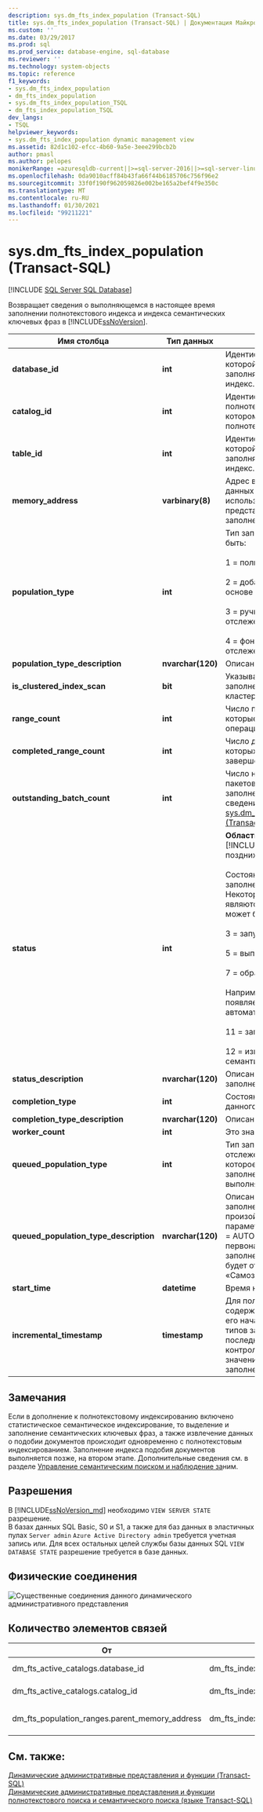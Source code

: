 ```yaml
---
description: sys.dm_fts_index_population (Transact-SQL)
title: sys.dm_fts_index_population (Transact-SQL) | Документация Майкрософт
ms.custom: ''
ms.date: 03/29/2017
ms.prod: sql
ms.prod_service: database-engine, sql-database
ms.reviewer: ''
ms.technology: system-objects
ms.topic: reference
f1_keywords:
- sys.dm_fts_index_population
- dm_fts_index_population
- sys.dm_fts_index_population_TSQL
- dm_fts_index_population_TSQL
dev_langs:
- TSQL
helpviewer_keywords:
- sys.dm_fts_index_population dynamic management view
ms.assetid: 82d1c102-efcc-4b60-9a5e-3eee299bcb2b
author: pmasl
ms.author: pelopes
monikerRange: =azuresqldb-current||>=sql-server-2016||>=sql-server-linux-2017||=azuresqldb-mi-current
ms.openlocfilehash: 0da9010acff84b43fa66f44b6185706c756f96e2
ms.sourcegitcommit: 33f0f190f962059826e002be165a2bef4f9e350c
ms.translationtype: MT
ms.contentlocale: ru-RU
ms.lasthandoff: 01/30/2021
ms.locfileid: "99211221"
---
```

# <a name="sysdm_fts_index_population-transact-sql"></a>sys.dm_fts_index_population (Transact-SQL)
[!INCLUDE [SQL Server SQL Database](../../includes/applies-to-version/sql-asdb.md)]

  Возвращает сведения о выполняющемся в настоящее время заполнении полнотекстового индекса и индекса семантических ключевых фраз в [!INCLUDE[ssNoVersion](../../includes/ssnoversion-md.md)].  
 
|Имя столбца|Тип данных|Описание|  
|-----------------|---------------|-----------------|  
|**database_id**|**int**|Идентификатор базы данных, в которой содержится заполняемый полнотекстовый индекс.|  
|**catalog_id**|**int**|Идентификатор полнотекстового каталога, в котором содержится полнотекстовый индекс.|  
|**table_id**|**int**|Идентификатор таблицы, в которой содержится заполняемый полнотекстовый индекс.|  
|**memory_address**|**varbinary(8)**|Адрес внутренней структуры данных в памяти, используемый, чтобы представлять активное заполнение.|  
|**population_type**|**int**|Тип заполнения. Это может быть:<br /><br /> 1 = полное заполнение;<br /><br /> 2 = добавочное заполнение на основе отметок времени;<br /><br /> 3 = ручное обновление отслеженных изменений;<br /><br /> 4 = фоновое обновление отслеженных изменений.|  
|**population_type_description**|**nvarchar(120)**|Описание типа заполнения.|  
|**is_clustered_index_scan**|**bit**|Указывает, включает ли заполнение просмотр кластеризованных индексов.|  
|**range_count**|**int**|Число поддиапазонов, на которые распараллелена операция заполнения.|  
|**completed_range_count**|**int**|Число диапазонов, для которых обработка завершена.|  
|**outstanding_batch_count**|**int**|Число необработанных пакетов для данного заполнения. Дополнительные сведения см. в разделе [sys.dm_fts_outstanding_batches &#40;Transact-SQL&#41;](../../relational-databases/system-dynamic-management-views/sys-dm-fts-outstanding-batches-transact-sql.md).|  
|**status**|**int**|**Область применения**: [!INCLUDE[ssSQL11](../../includes/sssql11-md.md)] и более поздних версий.<br /><br /> Состояние операции заполнения. Примечание. Некоторые состояния являются временными. Это может быть:<br /><br /> 3 = запускается<br /><br /> 5 = выполняется нормально<br /><br /> 7 = обработка остановлена<br /><br /> Например, это состояние появляется в процессе автоматического слияния.<br /><br /> 11 = заполнение прервано<br /><br /> 12 = извлечение данных о семантическом подобии|  
|**status_description**|**nvarchar(120)**|Описание состояния заполнения.|  
|**completion_type**|**int**|Состояние завершения данного заполнения.|  
|**completion_type_description**|**nvarchar(120)**|Описание типа завершения.|  
|**worker_count**|**int**|Это значение всегда равно 0.|  
|**queued_population_type**|**int**|Тип заполнения на основе отслеженных изменений, которое последует за текущим заполнением, если таковое выполняется.|  
|**queued_population_type_description**|**nvarchar(120)**|Описание следующего заполнения, оно должно произойти. Например, при параметре CHANGE TRACKING = AUTO и в процессе первоначального полного заполнения в этом столбце будет отображаться «Самозаполнение».|  
|**start_time**|**datetime**|Время начала заполнения.|  
|**incremental_timestamp**|**timestamp**|Для полного заполнения содержит отметку времени его начала. Для остальных типов заполнения содержит последнюю зафиксированную контрольную точку (это значение отражает процесс заполнения).|  
  
## <a name="remarks"></a>Замечания  
 Если в дополнение к полнотекстовому индексированию включено статистическое семантическое индексирование, то выделение и заполнение семантических ключевых фраз, а также извлечение данных о подобии документов происходит одновременно с полнотекстовым индексированием. Заполнение индекса подобия документов выполняется позже, на втором этапе. Дополнительные сведения см. в разделе [Управление семантическим поиском и наблюдение за](../../relational-databases/search/manage-and-monitor-semantic-search.md)ним.  
  
## <a name="permissions"></a>Разрешения  

В [!INCLUDE[ssNoVersion_md](../../includes/ssnoversion-md.md)] необходимо `VIEW SERVER STATE` разрешение.   
В базах данных SQL Basic, S0 и S1, а также для баз данных в эластичных пулах `Server admin` `Azure Active Directory admin` требуется учетная запись или. Для всех остальных целей службы базы данных SQL `VIEW DATABASE STATE` разрешение требуется в базе данных.   
  
## <a name="physical-joins"></a>Физические соединения  
 ![Существенные соединения данного динамического административного представления](../../relational-databases/system-dynamic-management-views/media/join-dm-fts-index-population-1.gif "Существенные соединения данного динамического административного представления")  
  
## <a name="relationship-cardinalities"></a>Количество элементов связей  
  
|От|Кому|Связь|  
|----------|--------|------------------|  
|dm_fts_active_catalogs.database_id|dm_fts_index_population.database_id|"Одна к одной"|  
|dm_fts_active_catalogs.catalog_id|dm_fts_index_population.catalog_id|"Одна к одной"|  
|dm_fts_population_ranges.parent_memory_address|dm_fts_index_population.memory_address|«многие к одному»|  
  
## <a name="see-also"></a>См. также:  
 [Динамические административные представления и функции (Transact-SQL)](~/relational-databases/system-dynamic-management-views/system-dynamic-management-views.md)   
 [Динамические административные представления и функции полнотекстового поиска и семантического поиска &#40;языке Transact-SQL&#41;](../../relational-databases/system-dynamic-management-views/full-text-and-semantic-search-dynamic-management-views-functions.md)  
  
  

